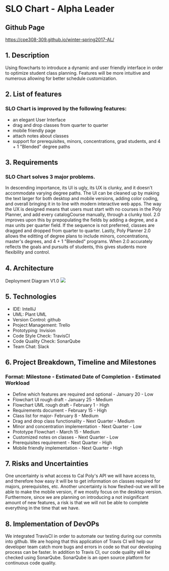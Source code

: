 # SLO Chart - Alpha Leader

## Github Page

https://cpe308-309.github.io/winter-spring2017-AL/

## 1. Description

Using flowcharts to introduce a dynamic and user friendly interface in order to optimize student class planning. Features will be more intuitive and numerous allowing for better schedule customization.



## 2.	List of features

### SLO Chart is improved by the following features:

- an elegant User Interface
- drag and drop classes from quarter to quarter
- mobile friendly page
- attach notes about classes
- support for prerequisites, minors, concentrations, grad students, and 4 + 1 "Blended" degree paths

## 3.	Requirements 

### SLO Chart solves 3 major problems. 

In descending importance, its UI is ugly, its UX is clunky, and it doesn't accommodate varying degree paths. The UI can be cleaned up by making the text larger for both desktop and mobile versions, adding color coding, and overall bringing it in to line with modern interactive web apps. The way the UX is designed means that users must start with no courses in the Poly Planner, and add every catalogCourse manually, through a clunky tool. 2.0 improves upon this by prepopulating the fields by adding a degree, and a max units per quarter field. If the sequence is not preferred, classes are dragged and dropped from quarter to quarter. Lastly, Poly Planner 2.0 allows the editting of degree plans to include minors, concentrations, master's degrees, and 4 + 1 "Blended" programs. When 2.0 accurately reflects the goals and pursuits of students, this gives students more flexibility and control.

## 4.	Architecture
Deployment Diagram V1.0
![](https://www.planttext.com/plantuml/img/IqaiIKnAB4vL2FRnT_Pm30g9Tm6ASENbfwGgE9QMPAJcbMGc9vRa5q64uAg2KulAKeku4fE1KWgbnK0cH460iq8rbuA20fYZ15VkM52Wf61ZarIKNmvKQsUdm5NB1TAbe5jQeAk0h8mBcQEWcvEQLgABvX9iAj0TXiR7K0Rs9Ognk4pY0W00)

## 5.	Technologies

- IDE: IntelliJ
- UML: Plant UML
- Version Control: github
- Project Management: Trello
- Prototyping: Invision
- Code Style Check: TravisCI
- Code Quality Check: SonarQube
- Team Chat: Slack

## 6.	Project Breakdown, Timeline and Milestones

### Format: Milestone - Estimated Date of Completion - Estimated Workload

- Define which features are required and optional - January 20 - Low
- Flowchart UI rough draft - January 25 - Medium
- Flowchart UML rough draft - February 1 - High
- Requirements document - February 15 - High
- Class list for major- February 8 - Medium
- Drag and drop class functionality - Next Quarter - Medium
- Minor and concentration implementation - Next Quarter - Low
- Prototype Flowchart - March 15 - Medium
- Customized notes on classes - Next Quarter - Low
- Prerequisites requirement - Next Quarter - High
- Mobile friendly implementation - Next Quarter - High

## 7.	Risks and Uncertainties

One uncertainty is what access to Cal Poly's API we will have access to, and therefore how easy it will be to get information on classes required for majors, prerequisites, etc.  Another uncertainty is how fleshed-out we will be able to make the mobile version, if we mostly focus on the desktop version.  Furthermore, since we are planning on introducing a not insignificant amount of new features, a risk is that we will not be able to complete everything in the time that we have.

## 8. Implementation of DevOPs

We integrated TravisCI in order to automate our testing during our commits into github. We are hoping that this application of Travis CI will help our developer team catch more bugs and errors in code so that our developing process can be faster. In addition to Travis CI, our code quality will be checked using SonarQube. SonarQube is an open source platform for continuous code quality. 
